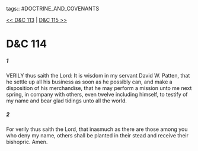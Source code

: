 tags:: #DOCTRINE_AND_COVENANTS

[<< D&C 113](DOCTRINE_AND_COVENANTS/D&C_113.md) | [D&C 115 >>](DOCTRINE_AND_COVENANTS/D&C_115.md)

# D&C 114

##### 1

VERILY thus saith the Lord: It is wisdom in my servant David W. Patten, that he settle up all his business as soon as he possibly can, and make a disposition of his merchandise, that he may perform a mission unto me next spring, in company with others, even twelve including himself, to testify of my name and bear glad tidings unto all the world.

##### 2

For verily thus saith the Lord, that inasmuch as there are those among you who deny my name, others shall be planted in their stead and receive their bishopric. Amen.
